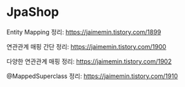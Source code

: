 # JpaShop

Entity Mapping 정리: https://jaimemin.tistory.com/1899

연관관계 매핑 간단 정리: https://jaimemin.tistory.com/1900

다양한 연관관계 매핑 정리: https://jaimemin.tistory.com/1902

@MappedSuperclass 정리: https://jaimemin.tistory.com/1910
